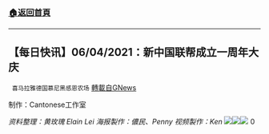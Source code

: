 ###  [:house:返回首頁](https://github.com/ourhimalayas/txt)
---

## 【每日快讯】06/04/2021：新中国联帮成立一周年大庆
` 喜马拉雅德国慕尼黑感恩农场` [轉載自GNews](https://gnews.org/zh-hans/1301638/)

制作：Cantonese工作室



*资料整理：黄玫瑰 Elain Lei
海报製作：儂民、Penny
视频製作：Ken*
![]()![](https://cdn.discordapp.com/attachments/574855309877575681/850928778258939915/image2.png)![]()![](https://cdn.discordapp.com/attachments/574855309877575681/850928777982509107/image1.png)![]()![](https://cdn.discordapp.com/attachments/574855309877575681/850928777583394826/image0.png)
0
